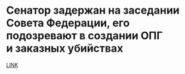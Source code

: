 # Сенатор задержан на заседании Совета Федерации, его подозревают в создании ОПГ и заказных убийствах



[LINK](https://varlamov.ru/3287053.html)